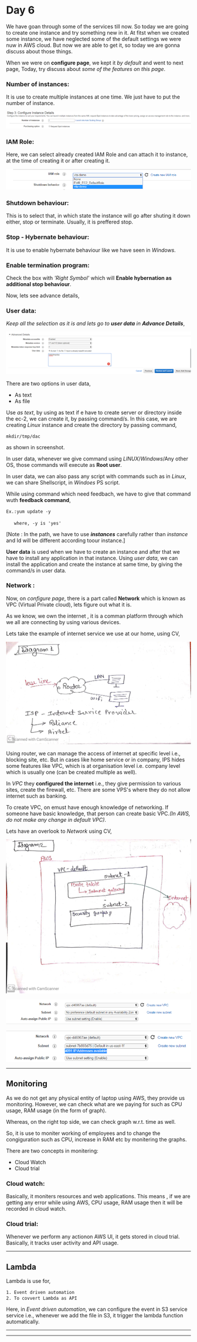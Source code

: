 # Day 6

We have goan through some of the services till now. So today we are going to create one instance and try something new in it. At fitst when we created some instance, we have neglected some of the default settings  we were nuw in AWS cloud. But now we are able to get it, so today we are gonna discuss about  those things.

When we were on **configure page**, we kept it _by default_ and went to next page, Today, try discuss about _some of the features on this page_.

### Number of instances:

It is use to create multiple instances at one time. We just have to put the number of instance.

![Caption](./1.png)

### IAM Role:

Here, we can select already created IAM Role and can attach it to instance, at the time of creating it or after creating it.

![Caption](./2.png)

### Shutdown behaviour:

This is to select that, in which state the instance will go after shuting it down either, stop or terminate. Usually, it is preffered stop.

### Stop - Hybernate behaviour:

It is use to enable hybernate behaviour like we have seen in _Windows_.

### Enable termination program:

Check the box with _'Right Symbol'_ which will **Enable hybernation as additional stop behaviour**.

Now, lets see advance details,

###  User data:

_Keep all the selection as it is and lets go to **user data** in **Advance Details**_,

![Caption](./3.png)

There are two options in user data,

* As text
* As file

Use *as text*, by using as text if e have to create server or directory inside the ec-2, we can create it, by passing command/s. In this case, we are creating *Linux*  instance and create the directory by passing command,

    mkdir/tmp/dac

as shown in screenshot.

In user data, whenever we give command using *LINUX*/*Windows*/Any other OS, those commands will execute as **Root user**.

In user data, we can also pass any script with commands such as in *Linux*, we can share Shellscript, in *Windoes* PS script. 

While using command which need feedbach, we have to give that command wuth **feedback command**,

    Ex.:yum update -y

       where, -y is 'yes'

[Note : In the path, we have to use _**instances**_ carefully rather than _instance_ and Id will be different according toour instance.]

**User data** is used when we have to create an instance and after that we have to install any application in that instance. Using _user data_, we can install the application and create the instance at same time, by giving the command/s in user data. 

### Network :

Now, on *configure page*, there is a part called **Network** which is known as VPC (Virtual Private cloud), lets figure out what it is.

As we know, we own the internet , it is a comman platform through which we all are connecting by using various devices.

Lets take the example of internet service we use at our home, using CV,

![Caption](./Diagram1.jpeg)

Using router, we can manage the access of internet at specific level i.e., blocking site, etc. But in cases like home service or in company, IPS hides some features like VPC, which is at organisation level i.e. company level which is usually one (can be created multiple as well).

In *VPC* they **configured the internet** i.e., they give permission to various sites, create the firewall, etc. There are some VPS's where they do not allow internet such as banking.

To create VPC, on emust have enough knowledge of networking. If someone have basic knowledge, that person can create basic VPC._(In AWS, do not make any change in default VPC)_.

Lets have an overlook to *Network* using CV,

![Caption](./Diagram2.jpeg)

![Caption](./Screenshot_1.png)

![Caption](./Screenshot_2.png)

***

## Monitoring

As we do not get any physical entity of  laptop using AWS, they provide us monitoring. However, we can check what are we paying for such as CPU usage, RAM usage (in the form of graph).

Whereas, on the right top side, we can check graph w.r.t. time as well.

So, it is use to moniter working of employees and to change the congiguration such as CPU, increase in RAM etc by monitering the graphs.

There are two concepts in monitering:
* Cloud Watch
* Cloud trial

### Cloud watch:

Basically, it moniters resources and web applications. This means , if we are getting any error while using AWS, CPU usage, RAM usage then it will be recorded in cloud watch.

### Cloud trial:

Whenever we perform any actionon AWS UI, it gets stored in cloud trial. Basically, it tracks user activity and API usage.
***

## Lambda

Lambda is use for,

    1. Event driven automation
    2. To covvert Lambda as API

Here, in _Event driven automation_, we can configure the event in S3 service service i.e., whenever we add the file in S3, it trigger the lambda function automatically.
***
***

